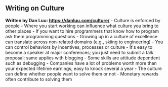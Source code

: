 ## Writing on Culture


**Written by Dan Luu: https://danluu.com/culture/**
	- Culture is enforced by people
	- Where you start working can influence what culture you bring to other places
	- If you want to hire programmers that know how to program ask them programming questions 
	- Growing up in a culture of excellence can translate across non-related domains (e.g., skiing to engineering)
	- You can control behaviors by incentives, processes or culture
	- It's easy to become a speaker at major conferences; you just need to submit a talk proposal; same applies with blogging
	- Some skills are attitude dependent such as debugging
	- Companies have a lot of problems worth more than your expected lifetime earnings; easy to knock several a year
		- The culture can define whether people want to solve them or not
		- Monetary rewards often contribute to solving them